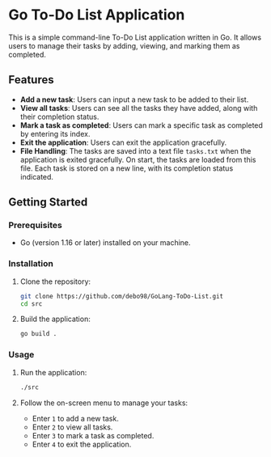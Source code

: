 # Go To-Do List Application

This is a simple command-line To-Do List application written in Go. It allows users to manage their tasks by adding, viewing, and marking them as completed.

## Features

- **Add a new task**: Users can input a new task to be added to their list.
- **View all tasks**: Users can see all the tasks they have added, along with their completion status.
- **Mark a task as completed**: Users can mark a specific task as completed by entering its index.
- **Exit the application**: Users can exit the application gracefully.
- **File Handling**: The tasks are saved into a text file `tasks.txt` when the application is exited gracefully. On start, the tasks are loaded from this file. Each task is stored on a new line, with its completion status indicated.

## Getting Started

### Prerequisites

- Go (version 1.16 or later) installed on your machine.

### Installation

1. Clone the repository:

   ```bash
   git clone https://github.com/debo98/GoLang-ToDo-List.git
   cd src
   ```

2. Build the application:

   ```bash
   go build .
   ```

### Usage

1. Run the application:

   ```bash
   ./src
   ```

2. Follow the on-screen menu to manage your tasks:
   - Enter `1` to add a new task.
   - Enter `2` to view all tasks.
   - Enter `3` to mark a task as completed.
   - Enter `4` to exit the application.
